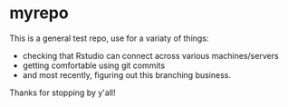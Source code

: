 # myrepo

This is a general test repo, use for a variaty of things:
 - checking that Rstudio can connect across various machines/servers
 - getting comfortable using git commits
 - and most recently, figuring out this branching business.

Thanks for stopping by y'all!